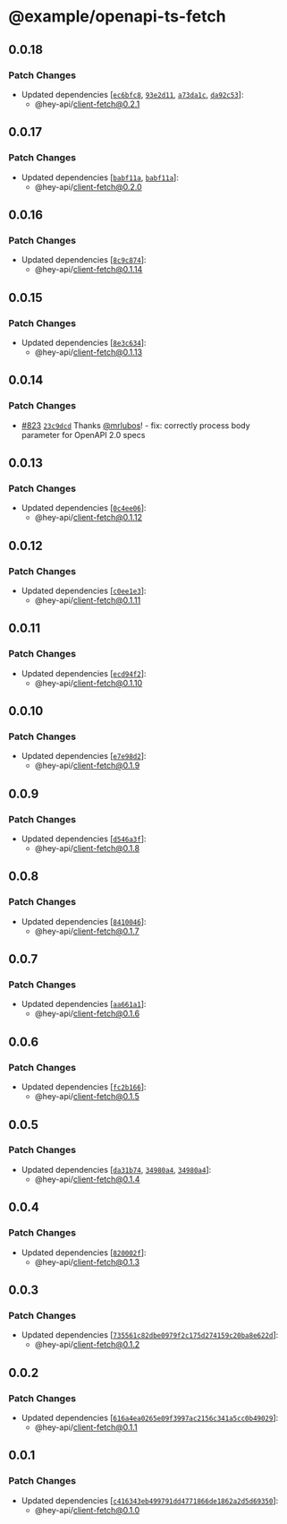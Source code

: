 # @example/openapi-ts-fetch

## 0.0.18

### Patch Changes

- Updated dependencies [[`ec6bfc8`](https://github.com/hey-api/openapi-ts/commit/ec6bfc8292cce7663dfc6e0fcd89b44c56f08bb4), [`93e2d11`](https://github.com/hey-api/openapi-ts/commit/93e2d11d2a8ddd1f78dde46eceeb5543cae07e36), [`a73da1c`](https://github.com/hey-api/openapi-ts/commit/a73da1c854503246b6c58f1abea5dd77727eedca), [`da92c53`](https://github.com/hey-api/openapi-ts/commit/da92c535c14e3217d565472fe65c687243bc0dd8)]:
  - @hey-api/client-fetch@0.2.1

## 0.0.17

### Patch Changes

- Updated dependencies [[`babf11a`](https://github.com/hey-api/openapi-ts/commit/babf11ae082af642ac71cfee9c523cc976132a50), [`babf11a`](https://github.com/hey-api/openapi-ts/commit/babf11ae082af642ac71cfee9c523cc976132a50)]:
  - @hey-api/client-fetch@0.2.0

## 0.0.16

### Patch Changes

- Updated dependencies [[`8c9c874`](https://github.com/hey-api/openapi-ts/commit/8c9c8749594622283eed2c37bddfa0f1b8cf23a4)]:
  - @hey-api/client-fetch@0.1.14

## 0.0.15

### Patch Changes

- Updated dependencies [[`8e3c634`](https://github.com/hey-api/openapi-ts/commit/8e3c6343672b9280365c3266f94e4acba533bf29)]:
  - @hey-api/client-fetch@0.1.13

## 0.0.14

### Patch Changes

- [#823](https://github.com/hey-api/openapi-ts/pull/823) [`23c9dcd`](https://github.com/hey-api/openapi-ts/commit/23c9dcd5de19de62d745cc539674c815b2588cd2) Thanks [@mrlubos](https://github.com/mrlubos)! - fix: correctly process body parameter for OpenAPI 2.0 specs

## 0.0.13

### Patch Changes

- Updated dependencies [[`0c4ee06`](https://github.com/hey-api/openapi-ts/commit/0c4ee06548f177ce83d73802471c659834c63566)]:
  - @hey-api/client-fetch@0.1.12

## 0.0.12

### Patch Changes

- Updated dependencies [[`c0ee1e3`](https://github.com/hey-api/openapi-ts/commit/c0ee1e3b56d67ab922491c488233bd89c8902986)]:
  - @hey-api/client-fetch@0.1.11

## 0.0.11

### Patch Changes

- Updated dependencies [[`ecd94f2`](https://github.com/hey-api/openapi-ts/commit/ecd94f2adab1dbe10e7a9c310d1fb6d1f170d332)]:
  - @hey-api/client-fetch@0.1.10

## 0.0.10

### Patch Changes

- Updated dependencies [[`e7e98d2`](https://github.com/hey-api/openapi-ts/commit/e7e98d279fe0ee4c71ae72a7b57afdd517a89641)]:
  - @hey-api/client-fetch@0.1.9

## 0.0.9

### Patch Changes

- Updated dependencies [[`d546a3f`](https://github.com/hey-api/openapi-ts/commit/d546a3f9fd0a6ff5181deb50ed467acd75370889)]:
  - @hey-api/client-fetch@0.1.8

## 0.0.8

### Patch Changes

- Updated dependencies [[`8410046`](https://github.com/hey-api/openapi-ts/commit/8410046c45d25db48ba940a0c6c7a7cda9e86b6a)]:
  - @hey-api/client-fetch@0.1.7

## 0.0.7

### Patch Changes

- Updated dependencies [[`aa661a1`](https://github.com/hey-api/openapi-ts/commit/aa661a136d1174eadf4d11538e473b0d96b91b81)]:
  - @hey-api/client-fetch@0.1.6

## 0.0.6

### Patch Changes

- Updated dependencies [[`fc2b166`](https://github.com/hey-api/openapi-ts/commit/fc2b166c8f683ece948284cf7a629fcd5b096b40)]:
  - @hey-api/client-fetch@0.1.5

## 0.0.5

### Patch Changes

- Updated dependencies [[`da31b74`](https://github.com/hey-api/openapi-ts/commit/da31b7424b30e00233df5a3867022832c4981312), [`34980a4`](https://github.com/hey-api/openapi-ts/commit/34980a4dc8269c9256d65984ff29270851689c43), [`34980a4`](https://github.com/hey-api/openapi-ts/commit/34980a4dc8269c9256d65984ff29270851689c43)]:
  - @hey-api/client-fetch@0.1.4

## 0.0.4

### Patch Changes

- Updated dependencies [[`820002f`](https://github.com/hey-api/openapi-ts/commit/820002ffe687b01c7a9b2250e19ddbafd1aaed71)]:
  - @hey-api/client-fetch@0.1.3

## 0.0.3

### Patch Changes

- Updated dependencies [[`735561c82dbe0979f2c175d274159c20ba8e622d`](https://github.com/hey-api/openapi-ts/commit/735561c82dbe0979f2c175d274159c20ba8e622d)]:
  - @hey-api/client-fetch@0.1.2

## 0.0.2

### Patch Changes

- Updated dependencies [[`616a4ea0265e09f3997ac2156c341a5cc0b49029`](https://github.com/hey-api/openapi-ts/commit/616a4ea0265e09f3997ac2156c341a5cc0b49029)]:
  - @hey-api/client-fetch@0.1.1

## 0.0.1

### Patch Changes

- Updated dependencies [[`c416343eb499791dd4771866de1862a2d5d69350`](https://github.com/hey-api/openapi-ts/commit/c416343eb499791dd4771866de1862a2d5d69350)]:
  - @hey-api/client-fetch@0.1.0
